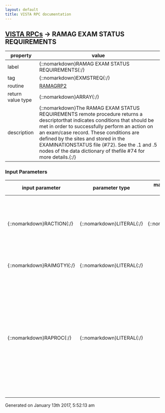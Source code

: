 ```yaml
---
layout: default
title: VISTA RPC documentation
---
```




## [VISTA RPCs](TableOfContent.md) &#8594; RAMAG EXAM STATUS REQUIREMENTS 

 property | value 
--- | --- 
 label | {::nomarkdown}RAMAG EXAM STATUS REQUIREMENTS{:/}
 tag | {::nomarkdown}EXMSTREQ{:/}
 routine | [RAMAGRP2](http://code.osehra.org/dox/Routine_RAMAGRP2_source.html)
 return value type | {::nomarkdown}ARRAY{:/}
 description | {::nomarkdown}The RAMAG EXAM STATUS REQUIREMENTS remote procedure returns a descriptorthat indicates conditions that should be met in order to successfully perform an action on an exam/case record. These conditions are defined by the sites and stored in the EXAMINATIONSTATUS file (#72). See the .1 and .5 nodes of the data dictionary of thefile #74 for more details.{:/}

### Input Parameters

| input parameter | parameter type | maximum data length | required | description | 
| --- | --- | --- | --- | --- | 
| {::nomarkdown}RACTION{:/} | {::nomarkdown}LITERAL{:/} | {::nomarkdown}1{:/} | {::nomarkdown}true{:/} | {::nomarkdown}The RACTION parameter defines the action that is going to be performed on an exam/case record:   E  Examined (procedure has been performed,     images have been acquired)   C  Complete{:/} | 
| {::nomarkdown}RAIMGTYI{:/} | {::nomarkdown}LITERAL{:/} |  | {::nomarkdown}true{:/} | {::nomarkdown}IEN of the imaging type in the IMAGING TYPE file (#79.2).{:/} | 
| {::nomarkdown}RAPROC{:/} | {::nomarkdown}LITERAL{:/} |  |  | {::nomarkdown}Radiology procedure IEN (file #71). This parameter is required todetermine exact nuclear medicine requirements (pieces of the Results[0]from 17 to 25). By default (+$G(RAPROC)=0), this remote procedure cannot examine theSUPPRESS RADIOPHARM PROMPT field (2) of the RAD/NUC MED PROCEDURES file(#71) and might indicate that some nuclear medicine data is required evenif it is not.{:/} | 




 Generated on January 13th 2017, 5:52:13 am